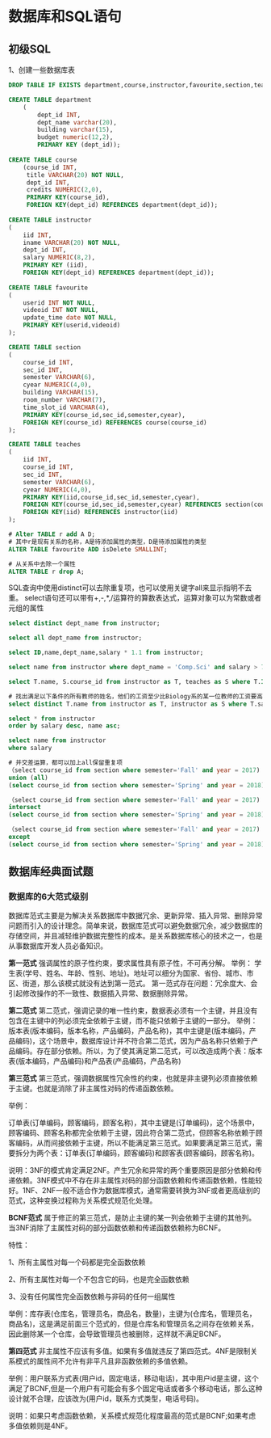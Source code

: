 # 数据库和SQL语句

## 初级SQL
1、创建一些数据库表
```SQL
DROP TABLE IF EXISTS department,course,instructor,favourite,section,teaches;

CREATE TABLE department
	(
		dept_id INT,
		dept_name varchar(20),
		building varchar(15),
		budget numeric(12,2),
		PRIMARY KEY (dept_id));
		
CREATE TABLE course
	(course_id INT,
	 title VARCHAR(20) NOT NULL,
	 dept_id INT,
	 credits NUMERIC(2,0),
	 PRIMARY KEY(course_id),
	 FOREIGN KEY(dept_id) REFERENCES department(dept_id));
	 
CREATE TABLE instructor
(
	iid INT,
	iname VARCHAR(20) NOT NULL,
	dept_id INT,
	salary NUMERIC(8,2),
	PRIMARY KEY (iid),
	FOREIGN KEY(dept_id) REFERENCES department(dept_id));
	
CREATE TABLE favourite
(
	userid INT NOT NULL,
	videoid INT NOT NULL,
	update_time date NOT NULL,
	PRIMARY KEY(userid,videoid)
);

CREATE TABLE section
(
	course_id INT,
	sec_id INT,
	semester VARCHAR(6),
	cyear NUMERIC(4,0),
	building VARCHAR(15),
	room_number VARCHAR(7),
	time_slot_id VARCHAR(4),
	PRIMARY KEY(course_id,sec_id,semester,cyear),
	FOREIGN KEY(course_id) REFERENCES course(course_id)
);

CREATE TABLE teaches
(
	iid INT,
	course_id INT,
	sec_id INT,
	semester VARCHAR(6),
	cyear NUMERIC(4,0),
	PRIMARY KEY(iid,course_id,sec_id,semester,cyear),
	FOREIGN KEY(course_id,sec_id,semester,cyear) REFERENCES section(course_id,sec_id,semester,cyear),
	FOREIGN KEY(iid) REFERENCES instructor(iid)
);

# Alter TABLE r add A D;
# 其中r是现有关系的名称，A是待添加属性的类型，D是待添加属性的类型
ALTER TABLE favourite ADD isDelete SMALLINT;

# 从关系中去除一个属性
ALTER TABLE r drop A;
```
SQL查询中使用distinct可以去除重复项，也可以使用关键字all来显示指明不去重。
select语句还可以带有+,-,*,/运算符的算数表达式，运算对象可以为常数或者元组的属性
```SQL
select distinct dept_name from instructor;

select all dept_name from instructor;

select ID,name,dept_name,salary * 1.1 from instructor;

select name from instructor where dept_name = 'Comp.Sci' and salary > 70000;

select T.name, S.course_id from instructor as T, teaches as S where T.ID = S.ID;

# 找出满足以下条件的所有教师的姓名，他们的工资至少比Biology系的某一位教师的工资要高
select distinct T.name from instructor as T, instructor as S where T.salary > S.salary and S.dept_name = 'Biology';

select * from instructor
order by salary desc, name asc;

select name from instructor
where salary 

# 并交差运算，都可以加上all保留重复项
（select course_id from section where semester='Fall' and year = 2017)
union (all)
(select course_id from section where semester='Spring' and year = 2018)

（select course_id from section where semester='Fall' and year = 2017)
intersect
(select course_id from section where semester='Spring' and year = 2018)

（select course_id from section where semester='Fall' and year = 2017)
except
(select course_id from section where semester='Spring' and year = 2018)

```

## 数据库经典面试题
### 数据库的6大范式级别
数据库范式主要是为解决关系数据库中数据冗余、更新异常、插入异常、删除异常问题而引入的设计理念。简单来说，数据库范式可以避免数据冗余，减少数据库的存储空间，并且减轻维护数据完整性的成本。是关系数据库核心的技术之一，也是从事数据库开发人员必备知识。

**第一范式**
强调属性的原子性约束，要求属性具有原子性，不可再分解。
举例：
学生表(学号、姓名、年龄、性别、地址)。地址可以细分为国家、省份、城市、市区、街道，那么该模式就没有达到第一范式。
第一范式存在问题：冗余度大、会引起修改操作的不一致性、数据插入异常、数据删除异常。

**第二范式**
第二范式，强调记录的唯一性约束，数据表必须有一个主键，并且没有包含在主键中的列必须完全依赖于主键，而不能只依赖于主键的一部分。
举例：
版本表(版本编码，版本名称，产品编码，产品名称)，其中主键是(版本编码，产品编码)，这个场景中，数据库设计并不符合第二范式，因为产品名称只依赖于产品编码。存在部分依赖。所以，为了使其满足第二范式，可以改造成两个表：版本表(版本编码，产品编码)和产品表(产品编码，产品名称)

**第三范式**
第三范式，强调数据属性冗余性的约束，也就是非主键列必须直接依赖于主键。也就是消除了非主属性对码的传递函数依赖。

举例：

订单表(订单编码，顾客编码，顾客名称)，其中主键是(订单编码)，这个场景中，顾客编码、顾客名称都完全依赖于主键，因此符合第二范式，但顾客名称依赖于顾客编码，从而间接依赖于主键，所以不能满足第三范式。如果要满足第三范式，需要拆分为两个表：订单表(订单编码，顾客编码)和顾客表(顾客编码，顾客名称)。

说明：3NF的模式肯定满足2NF。产生冗余和异常的两个重要原因是部分依赖和传递依赖。3NF模式中不存在非主属性对码的部分函数依赖和传递函数依赖，性能较好。1NF、2NF一般不适合作为数据库模式，通常需要转换为3NF或者更高级别的范式，这种变换过程称为关系模式规范化处理。

**BCNF范式**
属于修正的第三范式，是防止主键的某一列会依赖于主键的其他列。当3NF消除了主属性对码的部分函数依赖和传递函数依赖称为BCNF。

特性：

1、所有主属性对每一个码都是完全函数依赖

2、所有主属性对每一个不包含它的码，也是完全函数依赖

3、没有任何属性完全函数依赖与非码的任何一组属性

举例：库存表(仓库名，管理员名，商品名，数量)，主键为(仓库名，管理员名，商品名)，这是满足前面三个范式的，但是仓库名和管理员名之间存在依赖关系，因此删除某一个仓库，会导致管理员也被删除，这样就不满足BCNF。

**第四范式**
非主属性不应该有多值。如果有多值就违反了第四范式。4NF是限制关系模式的属性间不允许有非平凡且非函数依赖的多值依赖。

举例：用户联系方式表(用户id，固定电话，移动电话)，其中用户id是主键，这个满足了BCNF,但是一个用户有可能会有多个固定电话或者多个移动电话，那么这种设计就不合理，应该改为(用户id，联系方式类型，电话号码)。

说明：如果只考虑函数依赖，关系模式规范化程度最高的范式是BCNF;如果考虑多值依赖则是4NF。